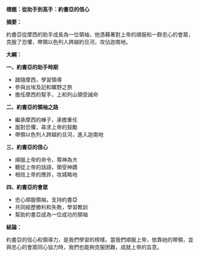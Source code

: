 **標題：從助手到高手：約書亞的信心**

**摘要：**

約書亞從摩西的助手成長為一位領袖，他憑藉著對上帝的順服和一群忠心的會眾，克服了恐懼，帶領以色列人跨越約旦河，攻佔迦南地。

**大綱：**

**一、約書亞的助手時期**

* 跟隨摩西，學習領導
* 參與出埃及記和曠野之旅
* 擔任摩西的幫手，上和列山領受誡命

**二、約書亞的領袖之路**

* 繼承摩西的棒子，承擔重任
* 面對恐懼，尋求上帝的鼓勵
* 帶領以色列人跨越約旦河，進入迦南地

**三、約書亞的信心**

* 順服上帝的命令，尊神為大
* 聽從上帝的話語，領受神蹟
* 相信上帝的應許，攻城略地

**四、約書亞的會眾**

* 忠心順服領袖，支持約書亞
* 共同經歷勝利和失敗，學習教訓
* 幫助約書亞成為一位成功的領袖

**結論：**

約書亞的信心和領導力，是我們學習的榜樣。當我們順服上帝，依靠祂的帶領，並與忠心的會眾同心協力時，我們也能夠克服困難，成就上帝的旨意。